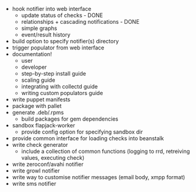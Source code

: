  * hook notifier into web interface
   * update status of checks - DONE
   * relationships + cascading notifications - DONE
   * simple graphs
   * event/result history
 * build option to specify notifier(s) directory
 * trigger populator from web interface
 * documentation!
   * user
   * developer
   * step-by-step install guide
   * scaling guide
   * integrating with collectd guide
   * writing custom populators guide
 * write puppet manifests
 * package with pallet
 * generate .deb/.rpms
   * build packages for gem dependencies
 * sandbox flapjack-worker
   * provide config option for specifying sandbox dir
 * provide common interface for loading checks into beanstalk
 * write check generator
   * include a collection of common functions 
     (logging to rrd, retreiving values, executing check)
 * write zeroconf/avahi notifier
 * write growl notifier
 * write way to customise notifier messages (email body, xmpp format)
 * write sms notifier
